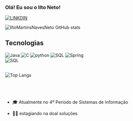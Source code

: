 
### Olá! Eu sou o Ilto Neto!

[![LINKDIN](https://img.shields.io/badge/LinkedIn-0077B5?style=for-the-badge&logo=linkedin&logoColor=white
)](https://www.linkedin.com/in/iltomartinsnavesneto/)

![IltoMartinsNavesNeto GitHub stats](https://github-readme-stats.vercel.app/api?username=IltoMartinsNavesNeto&show_icons=true&theme=dark)

## Tecnologias

<div>
    <img align="center" alt="Java" src="https://img.shields.io/badge/Java-ED8B00?style=for-the-badge&logo=openjdk&logoColor=white"/>
    <img align="center" alt="C" src="https://img.shields.io/badge/C-00599C?style=for-the-badge&logo=c&logoColor=white"/>
    <img align="center" alt="python" src="https://img.shields.io/badge/Python-3776AB?style=for-the-badge&logo=python&logoColor=white"/>
    <img align="center" alt="SQL" src="https://img.shields.io/badge/MySQL-00000F?style=for-the-badge&logo=mysql&logoColor=whitee"/>
    <img align="center" alt="Spring" src="https://img.shields.io/badge/Spring-6DB33F?style=for-the-badge&logo=spring&logoColor=white"/> <br>
     <img align="center" alt="SQL" src="https://img.shields.io/badge/Oracle_SQL-F80000?style=for-the-badge&logo=oracle&logoColor=white"/> <br>
    <br>

![Top Langs](https://github-readme-stats.vercel.app/api/top-langs/?username=IltoMartinsNavesNeto&size_weight=0.5&count_weight=0.5)
</div><br>

#
- 🎓 Atualmente no 4º Periodo de Sistemas de Informação

- 👨‍💻 estagiando na doal soluções 
